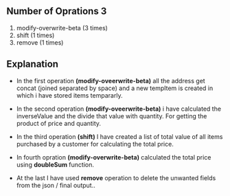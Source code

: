 ## Number of Oprations 3
1. modify-overwrite-beta (3 times)
2. shift (1 times)
3. remove (1 times)

## Explanation

* In the first operation **(modify-oveerwrite-beta)** all the address get concat (joined separated by space) and a new tempItem is created in which i have stored items tempararly. 

* In the second operation **(modify-oveerwrite-beta)** i have calculated the inverseValue and the divide that value with quantity. For getting the product of price and quantity.

* In the third operation **(shift)** I have created a list of total value of all items purchased by a customer for calculating the total price.

* In fourth opration **(modify-overwrite-beta)** calculated the total price using **doubleSum** function.

* At the last I have used **remove** operation to delete the unwanted fields from the json / final output..